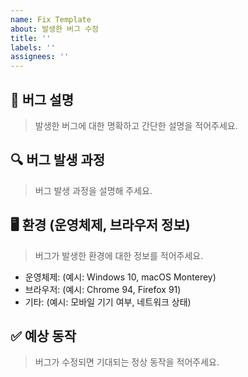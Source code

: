 ```yaml
---
name: Fix Template
about: 발생한 버그 수정
title: ''
labels: ''
assignees: ''
---
```


## 🐞 버그 설명
> 발생한 버그에 대한 명확하고 간단한 설명을 적어주세요.  

## 🔍 버그 발생 과정
> 버그 발생 과정을 설명해 주세요.

## 🖥 환경 (운영체제, 브라우저 정보)
> 버그가 발생한 환경에 대한 정보를 적어주세요.
- 운영체제: (예시: Windows 10, macOS Monterey)
- 브라우저: (예시: Chrome 94, Firefox 91)
- 기타: (예시: 모바일 기기 여부, 네트워크 상태)

## ✅ 예상 동작
> 버그가 수정되면 기대되는 정상 동작을 적어주세요.